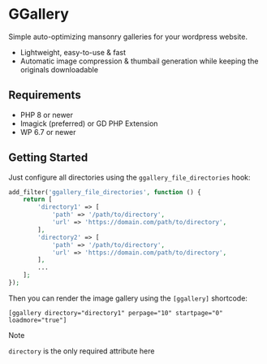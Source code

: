 # GGallery

Simple auto-optimizing mansonry galleries for your wordpress website.

* Lightweight, easy-to-use & fast
* Automatic image compression & thumbail generation while keeping the originals downloadable

## Requirements

* PHP 8 or newer
* Imagick (preferred) or GD PHP Extension
* WP 6.7 or newer

## Getting Started

Just configure all directories using the `ggallery_file_directories` hook:

```php
add_filter('ggallery_file_directories', function () {
    return [
        'directory1' => [
            'path' => '/path/to/directory',
            'url' => 'https://domain.com/path/to/directory',
        ],
        'directory2' => [
            'path' => '/path/to/directory',
            'url' => 'https://domain.com/path/to/directory',
        ],
        ...
    ];
});
```

Then you can render the image gallery using the `[ggallery]` shortcode:

```
[ggallery directory="directory1" perpage="10" startpage="0" loadmore="true"]
```
> [!NOTE]
> `directory` is the only required attribute here